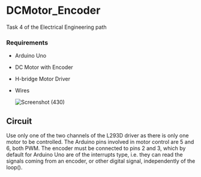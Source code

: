 # DCMotor_Encoder
Task 4 of the Electrical Engineering path

### Requirements
* Arduino Uno
* DC Motor with Encoder
* H-bridge Motor Driver
* Wires
  
  ![Screenshot (430)](https://github.com/iidabawaj/DCMotor_Encoder/assets/139181626/eb1c1202-466d-4b8f-8add-7b52b335c511)


## Circuit
Use only one of the two channels of the L293D driver as there is only one motor to be controlled.
The Arduino pins involved in motor control are 5 and 6, both PWM.
The encoder must be connected to pins 2 and 3, which by default for Arduino Uno are of the interrupts type, i.e. they can read the signals coming from an encoder, or other digital signal, independently of the loop().


  

  
